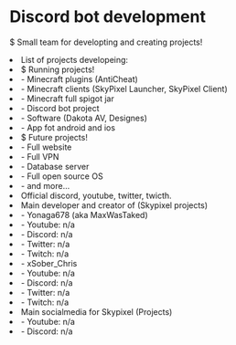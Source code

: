 # Discord bot development

$ Small team for developting and creating projects!

<li>List of projects developeing:</li>
    <li>$ Running projects!</li>
    <li>- Minecraft plugins (AntiCheat)</li>
    <li>- Minecraft clients (SkyPixel Launcher, SkyPixel Client)</li>
    <li>- Minecraft full spigot jar</li>
    <li>- Discord bot project</li>
    <li>- Software (Dakota AV, Designes)</li>
    <li>- App fot android and ios</li>
    <li>$ Future projects!</li>
    <li>- Full website</li>
    <li>- Full VPN</li>
    <li>- Database server</li>
    <li>- Full open source OS</li>
    <li>- and more...</li>

<li>Official discord, youtube, twitter, twicth.</li>
    <li>Main developer and creator of (Skypixel projects)</li>
        <li>- Yonaga678 (aka MaxWasTaked) </li>
            <li>- Youtube: n/a</li>
            <li>- Discord: n/a</li>
            <li>- Twitter: n/a</li>
            <li>- Twitch: n/a</li>
        <li>- xSober_Chris</li>
            <li>- Youtube: n/a</li>
            <li>- Discord: n/a</li>
            <li>- Twitter: n/a</li>
            <li>- Twitch: n/a</li>
    <li>Main socialmedia for Skypixel (Projects)</li>
        <li>- Youtube: n/a</li>
        <li>- Discord: n/a</li>